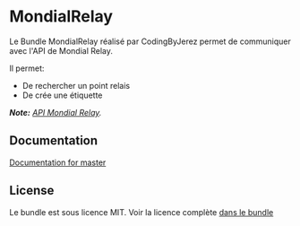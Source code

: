 MondialRelay
=============

Le Bundle MondialRelay réalisé par CodingByJerez permet de communiquer avec l'API de Mondial Relay.

Il permet:

- De rechercher un point relais
- De crée une étiquette


_**Note:** [API Mondial Relay](https://www.mondialrelay.fr/media/52521/web-service-v5.1.pdf)._


Documentation
-------------

[Documentation for master](https://github.com/CodingByJerez/MondialRelayBundle/tree/master/Resources/doc/index.rst)

License
-------

Le bundle est sous licence MIT. Voir la licence complète [dans le bundle](LICENSE)
